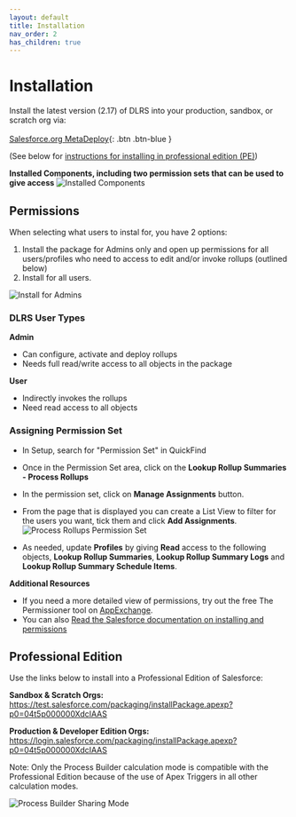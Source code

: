 ```yaml
---
layout: default
title: Installation
nav_order: 2
has_children: true
---
```


# Installation

Install the latest version (2.17) of DLRS into your production, sandbox, or scratch org via:
<br/><br/>
[Salesforce.org MetaDeploy](https://install.salesforce.org/products/dlrs/latest){: .btn .btn-blue }
<br/>

(See below for [instructions for installing in professional edition (PE)](#professional-edition))


**Installed Components, including two permission sets that can be used to give access**
![Installed Components](https://raw.githubusercontent.com/wiki/afawcett/declarative-lookup-rollup-summaries/images/InstalledComponents.PNG)

## Permissions

When selecting what users to instal for, you have 2 options: 
1. Install the package for Admins only and open up permissions for all users/profiles who need to access to edit and/or invoke rollups (outlined below)
2. Install for all users.

![Install for Admins](https://raw.githubusercontent.com/wiki/afawcett/declarative-lookup-rollup-summaries/images/Install-Admins-Only.PNG)

### DLRS User Types

**Admin**
- Can configure, activate and deploy rollups 
- Needs full read/write access to all objects in the package

**User**
- Indirectly invokes the rollups
- Need read access to all objects 

### Assigning Permission Set

- In Setup, search for "Permission Set" in QuickFind
- Once in the Permission Set area, click on the **Lookup Rollup Summaries - Process Rollups**
- In the permission set, click on **Manage Assignments** button. 
- From the page that is displayed you can create a List View to filter for the users you want, tick them and click **Add Assignments**.
  ![Process Rollups Permission Set](https://raw.githubusercontent.com/wiki/afawcett/declarative-lookup-rollup-summaries/images/Process-Rollups.PNG)
  
- As needed, update **Profiles** by giving **Read** access to the following objects, **Lookup Rollup Summaries**, **Lookup Rollup Summary Logs** and **Lookup Rollup Summary Schedule Items**.

**Additional Resources**
- If you need a more detailed view of permissions, try out the free The Permissioner tool on [AppExchange](https://appexchange.salesforce.com/listingDetail?listingId=a0N30000008XYMlEAO).
- You can also [Read the Salesforce documentation on installing and permissions](https://developer.salesforce.com/docs/atlas.en-us.packagingGuide.meta/packagingGuide/packaging_install.htm)

## Professional Edition

Use the links below to install into a Professional Edition of Salesforce:

**Sandbox & Scratch Orgs:**  
https://test.salesforce.com/packaging/installPackage.apexp?p0=04t5p000000XdcIAAS

**Production & Developer Edition Orgs:**  
https://login.salesforce.com/packaging/installPackage.apexp?p0=04t5p000000XdcIAAS

Note: Only the Process Builder calculation mode is compatible with the Professional Edition because of the use of Apex Triggers in all other calculation modes.

![Process Builder Sharing Mode](https://raw.githubusercontent.com/wiki/afawcett/declarative-lookup-rollup-summaries/images/Process-Builder-Sharing-Mode.PNG)


